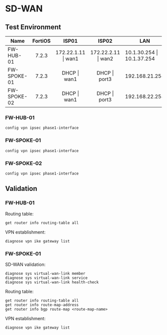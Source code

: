 # SD-WAN

## Test Environment

| Name        | FortiOS |        ISP01        |        ISP02        | LAN                        |
|-------------|:-------:|:-------------------:|:-------------------:|----------------------------|
| FW-HUB-01   |  7.2.3  | 172.22.1.11 \| wan1 | 172.22.2.11 \| wan2 | 10.1.30.254 \| 10.1.37.254 |
| FW-SPOKE-01 |  7.2.3  |     DHCP \| wan1    |    DHCP \| port3    | 192.168.21.254             |
| FW-SPOKE-02 |  7.2.3  |     DHCP \| wan1    |    DHCP \| port3    | 192.168.22.254             |

### FW-HUB-01

```
config vpn ipsec phase1-interface
```

### FW-SPOKE-01

```
config vpn ipsec phase1-interface
```

### FW-SPOKE-02

```
config vpn ipsec phase1-interface
```

## Validation

### FW-HUB-01
Routing table:
```
get router info routing-table all
```
VPN establishment:
```
diagnose vpn ike gateway list
```

### FW-SPOKE-01
SD-WAN validation:
```
diagnose sys virtual-wan-link member
diagnose sys virtual-wan-link service
diagnose sys virtual-wan-link health-check
```
Routing table:
```
get router info routing-table all
get router info route-map-address
get router info bgp route-map <route-map-name>
```
VPN establishment:
```
diagnose vpn ike gateway list
```

